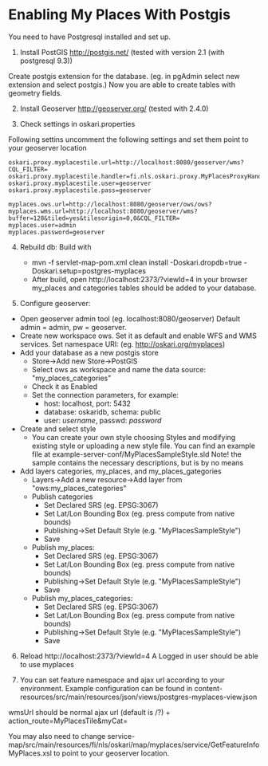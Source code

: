 # Enabling My Places With Postgis

You need to have Postgresql installed and set up.

1) Install PostGIS http://postgis.net/ (tested with version 2.1 (with postgresql 9.3))

Create postgis extension for the database. 
(eg. in pgAdmin select new extension and select postgis.)
Now you are able to create tables with geometry fields.

2) Install Geoserver http://geoserver.org/ (tested with 2.4.0)

3) Check settings in oskari.properties

Following settins uncomment the following settings and set them point to your geoserver location

	oskari.proxy.myplacestile.url=http://localhost:8080/geoserver/wms?CQL_FILTER=
	oskari.proxy.myplacestile.handler=fi.nls.oskari.proxy.MyPlacesProxyHandler 
	oskari.proxy.myplacestile.user=geoserver
	oskari.proxy.myplacestile.pass=geoserver

	myplaces.ows.url=http://localhost:8080/geoserver/ows/ows?
	myplaces.wms.url=http://localhost:8080/geoserver/wms?buffer=128&tiled=yes&tilesorigin=0,0&CQL_FILTER=
	myplaces.user=admin
	myplaces.password=geoserver

4) Rebuild db:
Build with
	* mvn -f servlet-map-pom.xml clean install -Doskari.dropdb=true -Doskari.setup=postgres-myplaces
	* After build, open  http://localhost:2373/?viewId=4 in your browser my_places and categories tables should be added to your database.

5) Configure geoserver: 
* Open geoserver admin tool (eg. localhost:8080/geoserver) Default admin = admin,  pw = geoserver.
* Create new workspace ows. Set it as default and enable WFS and WMS services. Set namespace URI: (eg. http://oskari.org/myplaces)
* Add your database as a new postgis store
	* Store->Add new Store->PostGIS
	* Select ows as workspace and name the data source: "my_places_categories" 
	* Check it as Enabled
	* Set the connection parameters, for example: 
		* host: localhost, port: 5432
		* database: oskaridb, schema: public
		* user: *username*, passwd: *password* 
* Create and select style		
	* You can create your own style choosing Styles and modifying existing style or uploading a new style file.
		You can find an example file at example-server-conf/MyPlacesSampleStyle.sld
		Note! the sample contains the necessary descriptions, but is by no means 
* Add layers categories, my_places, and my_places_gategories
	* Layers->Add a new resource->Add layer from "ows:my_places_categories"
	* Publish categories
		* Set Declared SRS (eg. EPSG:3067)
		* Set Lat/Lon Bounding Box (eg. press compute from native bounds)
		* Publishing->Set Default Style (e.g. "MyPlacesSampleStyle")
		* Save
	* Publish my_places:
		* Set Declared SRS (eg. EPSG:3067)
		* Set Lat/Lon Bounding Box (eg. press compute from native bounds)
		* Publishing->Set Default Style (e.g. "MyPlacesSampleStyle")
		* Save
	* Publish my_places_categories:
		* Set Declared SRS (eg. EPSG:3067)
		* Set Lat/Lon Bounding Box (eg. press compute from native bounds)
		* Publishing->Set Default Style (e.g. "MyPlacesSampleStyle")
		* Save

6) Reload http://localhost:2373/?viewId=4
A Logged in user should be able to use myplaces

7) You can set feature namespace and ajax url according to your environment.
Example configuration can be found in 
content-resources/src/main/resources/json/views/postgres-myplaces-view.json

wmsUrl should be normal ajax url (default is /?) + action_route=MyPlacesTile&myCat=

You may also need to change service-map/src/main/resources/fi/nls/oskari/map/myplaces/service/GetFeatureInfoMyPlaces.xsl to point to your geoserver location.


